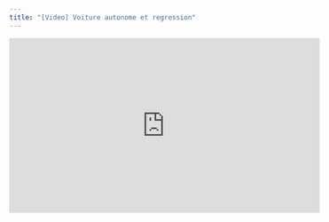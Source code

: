 ```yaml
---
title: "[Video] Voiture autonome et regression"
---
```

<div class="flex w-full justify-center">
	<iframe width="560" height="315" src="https://www.youtube.com/embed/GCpCcSgaOJE" frameborder="0" allow="accelerometer; autoplay; clipboard-write; encrypted-media; gyroscope; picture-in-picture" allowfullscreen></iframe>
<div>